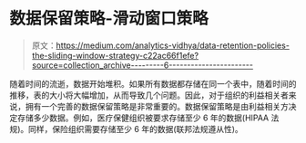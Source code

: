 # 数据保留策略-滑动窗口策略

> 原文：<https://medium.com/analytics-vidhya/data-retention-policies-the-sliding-window-strategy-c22ac66f1efe?source=collection_archive---------6----------------------->

随着时间的流逝，数据开始堆积。如果所有数据都存储在同一个表中，随着时间的推移，表的大小将大幅增加，从而导致几个问题。因此，对于组织的利益相关者来说，拥有一个完善的数据保留策略是非常重要的。数据保留策略是由利益相关方决定存储多少数据。例如，医疗保健组织被要求存储至少 6 年的数据(HIPAA 法规)。同样，保险组织需要存储至少 6 年的数据(联邦法规遵从性)。